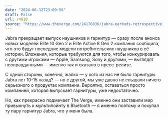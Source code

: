 ```yaml
---
date: "2024-06-12T23:09:56"
draft: False
url: /4910
source: "https://www.theverge.com/24176836/jabra-earbuds-retrospective-65t-75t-apple-sony"
---
```


Jabra прекращает выпуск наушников и гарнитур — сразу после анонса новых моделей Elite 10 Gen 2 и Elite Active 8 Gen 2 компания сообщила, что это будут последние модели потребительских наушников в её истории. Вложения, которые требуются для того, чтобы конкурировать с другими игроками — Apple, Samsung, Sony и другими, — выглядят неоправданными — именно так и сказано в пресс-релизе.

С одной стороны, конечно, жалко — у кого из нас не было гарнитуры Jabra лет 10-15 назад? — но с другой, мы уже давно не слышали ничего серьезного о продуктах компании. Вероятно, оставаться просто компанией, которая выпускает гарнитуры, уже недостаточно. 

Но, как прекрасно подмечает The Verge, именно они заставили мир привыкнуть к мультипойнту в Bluetooth — я именно поэтому и покупал ту пару гарнитур Jabra, что у меня была.
